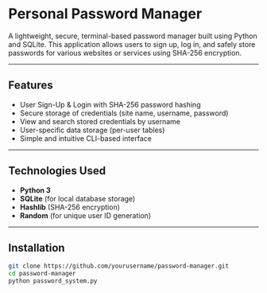 # Personal Password Manager

A lightweight, secure, terminal-based password manager built using Python and SQLite. This application allows users to sign up, log in, and safely store passwords for various websites or services using SHA-256 encryption.

---

## Features

- User Sign-Up & Login with SHA-256 password hashing  
- Secure storage of credentials (site name, username, password)  
- View and search stored credentials by username  
- User-specific data storage (per-user tables)  
- Simple and intuitive CLI-based interface

---

## Technologies Used

- **Python 3**
- **SQLite** (for local database storage)
- **Hashlib** (SHA-256 encryption)
- **Random** (for unique user ID generation)

---

## Installation

```bash
git clone https://github.com/yourusername/password-manager.git
cd password-manager
python password_system.py
